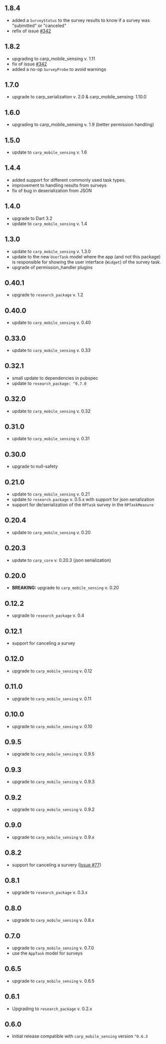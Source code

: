 ## 1.8.4

* added a `SurveyStatus` to the survey results to know if a survey was "submitted" or "canceled"
* refix of issue [#342](https://github.com/cph-cachet/carp_studies_app/issues/342)

## 1.8.2

* upgrading to carp_mobile_sensing v. 1.11
* fix of issue [#342](https://github.com/cph-cachet/carp_studies_app/issues/342)
* added a no-op `SurveyProbe` to avoid warnings

## 1.7.0

* upgrade to carp_serialization v. 2.0 & carp_mobile_sensing: 1.10.0

## 1.6.0

* upgrading to carp_mobile_sensing v. 1.9 (better permission handling)

## 1.5.0

* update to `carp_mobile_sensing` v. 1.6

## 1.4.4

* added support for different commonly used task types.
* improvement to handling results from surveys
* fix of bug in deserialization from JSON

## 1.4.0

* upgrade to Dart 3.2
* update to `carp_mobile_sensing` v. 1.4

## 1.3.0

* update to `carp_mobile_sensing` v. 1.3.0
* update to the new `UserTask` model where the app (and not this package) is responsible for showing the user interface (`Widget`) of the survey task.
* upgrade of permission_handler plugins

## 0.40.1

* upgrade to `research_package` v. 1.2

## 0.40.0

* update to `carp_mobile_sensing` v. 0.40

## 0.33.0

* update to `carp_mobile_sensing` v. 0.33

## 0.32.1

* small update to dependencies in pubspec
* update to `research_package: ^0.7.0`

## 0.32.0

* update to `carp_mobile_sensing` v. 0.32

## 0.31.0

* update to `carp_mobile_sensing` v. 0.31

## 0.30.0

* upgrade to null-safety

## 0.21.0

* update to `carp_mobile_sensing` v. 0.21
* update to `research.package` v. 0.5.x with support for json serialization
* support for de/serialization of the `RPTask` survey in the `RPTaskMeasure`

## 0.20.4

* update to `carp_mobile_sensing` v. 0.20

## 0.20.3

* update to `carp_core` v. 0.20.3 (json serialization)

## 0.20.0

* **BREAKING:** upgrade to `carp_mobile_sensing` v. 0.20

## 0.12.2

* upgrade to `research_package` v. 0.4

## 0.12.1

* support for canceling a survey

## 0.12.0

* upgrade to `carp_mobile_sensing` v. 0.12

## 0.11.0

* upgrade to `carp_mobile_sensing` v. 0.11

## 0.10.0

* upgrade to `carp_mobile_sensing` v. 0.10

## 0.9.5

* upgrade to `carp_mobile_sensing` v. 0.9.5

## 0.9.3

* upgrade to `carp_mobile_sensing` v. 0.9.3

## 0.9.2

* upgrade to `carp_mobile_sensing` v. 0.9.2

## 0.9.0

* upgrade to `carp_mobile_sensing` v. 0.9.x

## 0.8.2

* support for canceling a survery ([Issue #77](https://github.com/cph-cachet/carp.sensing-flutter/issues/77))

## 0.8.1

* upgrade to `research_package` v. 0.3.x

## 0.8.0

* upgrade to `carp_mobile_sensing` v. 0.8.x

## 0.7.0

* upgrade to `carp_mobile_sensing` v. 0.7.0
* use the `AppTask` model for surveys

## 0.6.5

* upgrade to `carp_mobile_sensing` v. 0.6.5

## 0.6.1

* Upgrading to `research_package` v. 0.2.x

## 0.6.0

* Initial release compatible with `carp_mobile_sensing` version `^0.6.3`
